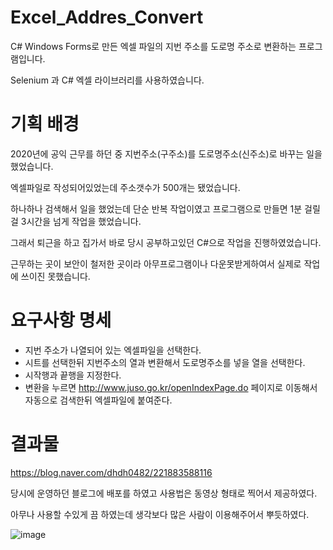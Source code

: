 # Excel_Addres_Convert
 
C# Windows Forms로 만든 엑셀 파일의 지번 주소를 도로명 주소로 변환하는 프로그램입니다.

Selenium 과 C# 엑셀 라이브러리를 사용하였습니다.

# 기획 배경

2020년에 공익 근무를 하던 중 지번주소(구주소)를 도로명주소(신주소)로 바꾸는 일을 했었습니다.

엑셀파일로 작성되어있었는데 주소갯수가 500개는 됐었습니다.

하나하나 검색해서 일을 했었는데 단순 반복 작업이였고 프로그램으로 만들면 1분 걸릴걸 3시간을 넘게 작업을 했었습니다. 

그래서 퇴근을 하고 집가서 바로 당시 공부하고있던 C#으로 작업을 진행하였었습니다.

근무하는 곳이 보안이 철저한 곳이라 아무프로그램이나 다운못받게하여서 실제로 작업에 쓰이진 못했습니다.


# 요구사항 명세

- 지번 주소가 나열되어 있는 엑셀파일을 선택한다.
- 시트를 선택한뒤 지번주소의 열과 변환해서 도로명주소를 넣을 열을 선택한다.
- 시작행과 끝행을 지정한다.
- 변환을 누르면 http://www.juso.go.kr/openIndexPage.do 페이지로 이동해서 자동으로 검색한뒤 엑셀파일에 붙여준다.


# 결과물 

https://blog.naver.com/dhdh0482/221883588116

당시에 운영하던 블로그에 배포를 하였고 사용법은 동영상 형태로 찍어서 제공하였다.

아무나 사용할 수있게 끔 하였는데 생각보다 많은 사람이 이용해주어서 뿌듯하였다.

![image](https://user-images.githubusercontent.com/53414542/162556129-7e14b6d9-5f04-408b-a0e1-a1663f20f504.png)
